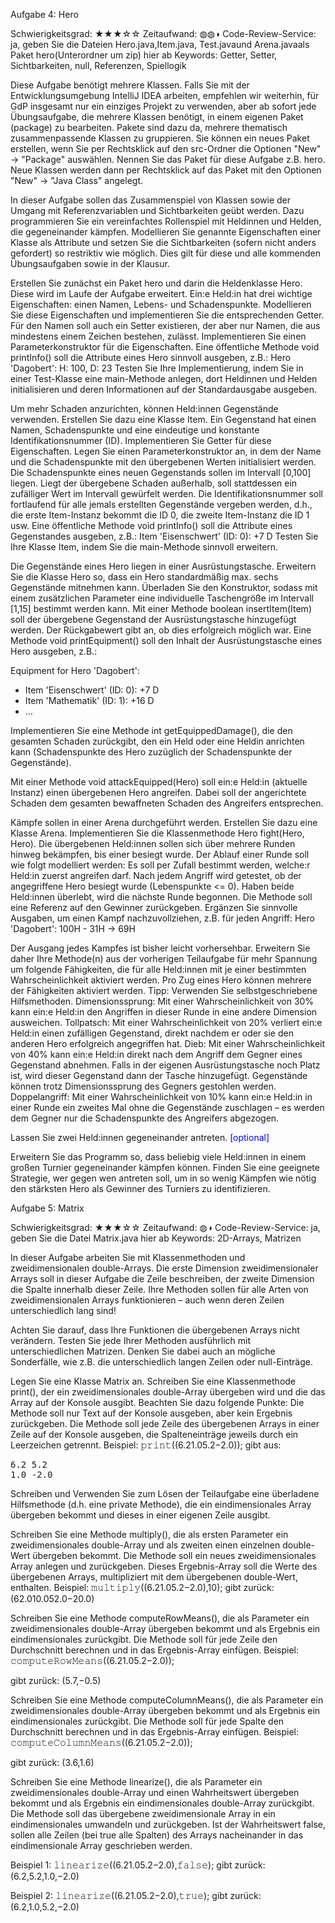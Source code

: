 Aufgabe 4: Hero

Schwierigkeitsgrad: ★★★☆☆
Zeitaufwand: ◍◍◑
Code-Review-Service:  ja, geben Sie die Dateien Hero.java,Item.java, Test.javaund Arena.javaals Paket hero(Unterordner um zip) hier ab
Keywords: Getter, Setter, Sichtbarkeiten, null, Referenzen, Spiellogik

Diese Aufgabe benötigt mehrere Klassen. Falls Sie mit der Entwicklungsumgebung IntelliJ IDEA arbeiten, empfehlen wir weiterhin, für GdP insgesamt nur ein einziges Projekt zu verwenden, aber ab sofort jede Übungsaufgabe, die mehrere Klassen benötigt, in einem eigenen Paket (package) zu bearbeiten. Pakete sind dazu da, mehrere thematisch zusammenpassende Klassen zu gruppieren.
Sie können ein neues Paket erstellen, wenn Sie per Rechtsklick auf den src-Ordner die Optionen "New" → "Package" auswählen. Nennen Sie das Paket für diese Aufgabe z.B. hero. Neue Klassen werden dann per Rechtsklick auf das Paket mit den Optionen "New" → "Java Class" angelegt. 

In dieser Aufgabe sollen das Zusammenspiel von Klassen sowie der Umgang mit Referenzvariablen und Sichtbarkeiten geübt werden. Dazu programmieren Sie ein vereinfachtes Rollenspiel mit Heldinnen und Helden, die gegeneinander kämpfen. Modellieren Sie genannte Eigenschaften einer Klasse als Attribute und setzen Sie die Sichtbarkeiten (sofern nicht anders gefordert) so restriktiv wie möglich. Dies gilt für diese und alle kommenden Übungsaufgaben sowie in der Klausur.

Erstellen Sie zunächst ein Paket hero und darin die Heldenklasse Hero. Diese wird im Laufe der Aufgabe erweitert.
Ein:e Held:in hat drei wichtige Eigenschaften: einen Namen, Lebens- und Schadenspunkte. Modellieren Sie diese Eigenschaften und implementieren Sie die entsprechenden Getter.
Für den Namen soll auch ein Setter existieren, der aber nur Namen, die aus mindestens einem Zeichen bestehen, zulässt.
Implementieren Sie einen Parameterkonstruktor für die Eigenschaften.
Eine öffentliche Methode void printInfo() soll die Attribute eines Hero sinnvoll ausgeben, z.B.:
Hero 'Dagobert': H: 100, D: 23
Testen Sie Ihre Implementierung, indem Sie in einer Test-Klasse eine main-Methode anlegen, dort Heldinnen und Helden initialisieren und deren Informationen auf der Standardausgabe ausgeben.

Um mehr Schaden anzurichten, können Held:innen Gegenstände verwenden. Erstellen Sie dazu eine Klasse Item.
Ein Gegenstand hat einen Namen, Schadenspunkte und eine eindeutige und konstante Identifikationsnummer (ID). Implementieren Sie Getter für diese Eigenschaften.
Legen Sie einen Parameterkonstruktor an, in dem der Name und die Schadenspunkte mit den übergebenen Werten initialisiert werden. Die Schadenspunkte eines neuen Gegenstands sollen im Intervall [0,100] liegen. Liegt der übergebene Schaden außerhalb, soll stattdessen ein zufälliger Wert im Intervall gewürfelt werden.
Die Identifikationsnummer soll fortlaufend für alle jemals erstellten Gegenstände vergeben werden, d.h., die erste Item-Instanz bekommt die ID 0, die zweite Item-Instanz die ID 1 usw.
Eine öffentliche Methode void printInfo() soll die Attribute eines Gegenstandes ausgeben, z.B.:
Item 'Eisenschwert' (ID: 0): +7 D
Testen Sie Ihre Klasse Item, indem Sie die main-Methode sinnvoll erweitern.

Die Gegenstände eines Hero liegen in einer Ausrüstungstasche.
Erweitern Sie die Klasse Hero so, dass ein Hero standardmäßig max. sechs Gegenstände mitnehmen kann.
Überladen Sie den Konstruktor, sodass mit einem zusätzlichen Parameter eine individuelle Taschengröße im Intervall [1,15] bestimmt werden kann.
Mit einer Methode boolean insertItem(Item) soll der übergebene Gegenstand der Ausrüstungstasche hinzugefügt werden. Der Rückgabewert gibt an, ob dies erfolgreich möglich war.
Eine Methode void printEquipment() soll den Inhalt der Ausrüstungstasche eines Hero ausgeben, z.B.:

Equipment for Hero 'Dagobert':
* Item 'Eisenschwert' (ID: 0): +7 D
* Item 'Mathematik' (ID: 1): +16 D
* ...

Implementieren Sie eine Methode int getEquippedDamage(), die den gesamten Schaden zurückgibt, den ein Held oder eine Heldin anrichten kann (Schadenspunkte des Hero zuzüglich der Schadenspunkte der Gegenstände).

Mit einer Methode void attackEquipped(Hero) soll ein:e Held:in (aktuelle Instanz) einen übergebenen Hero angreifen. Dabei soll der angerichtete Schaden dem gesamten bewaffneten Schaden des Angreifers entsprechen.

Kämpfe sollen in einer Arena durchgeführt werden. Erstellen Sie dazu eine Klasse Arena.
Implementieren Sie die Klassenmethode Hero fight(Hero, Hero).
Die übergebenen Held:innen sollen sich über mehrere Runden hinweg bekämpfen, bis einer besiegt wurde. Der Ablauf einer Runde soll wie folgt modelliert werden:
Es soll per Zufall bestimmt werden, welche:r Held:in zuerst angreifen darf.
Nach jedem Angriff wird getestet, ob der angegriffene Hero besiegt wurde (Lebenspunkte <= 0).
Haben beide Held:innen überlebt, wird die nächste Runde begonnen.
Die Methode soll eine Referenz auf den Gewinner zurückgeben.
Ergänzen Sie sinnvolle Ausgaben, um einen Kampf nachzuvollziehen, z.B. für jeden Angriff:
Hero 'Dagobert': 100H - 31H -> 69H

Der Ausgang jedes Kampfes ist bisher leicht vorhersehbar. Erweitern Sie daher Ihre Methode(n) aus der vorherigen Teilaufgabe für mehr Spannung um folgende Fähigkeiten, die für alle Held:innen mit je einer bestimmten Wahrscheinlichkeit aktiviert werden. Pro Zug eines Hero können mehrere der Fähigkeiten aktiviert werden. Tipp: Verwenden Sie selbstgeschriebene Hilfsmethoden.
Dimensionssprung: Mit einer Wahrscheinlichkeit von 30% kann ein:e Held:in den Angriffen in dieser Runde in eine andere Dimension ausweichen.
Tollpatsch: Mit einer Wahrscheinlichkeit von 20% verliert ein:e Held:in einen zufälligen Gegenstand, direkt nachdem er oder sie den anderen Hero erfolgreich angegriffen hat.
Dieb: Mit einer Wahrscheinlichkeit von 40% kann ein:e Held:in direkt nach dem Angriff dem Gegner eines Gegenstand abnehmen. Falls in der eigenen Ausrüstungstasche noch Platz ist, wird dieser Gegenstand dann der Tasche hinzugefügt. Gegenstände können trotz Dimensionssprung des Gegners gestohlen werden.
Doppelangriff: Mit einer Wahrscheinlichkeit von 10% kann ein:e Held:in in einer Runde ein zweites Mal ohne die Gegenstände zuschlagen – es werden dem Gegner nur die Schadenspunkte des Angreifers abgezogen.

Lassen Sie zwei Held:innen gegeneinander antreten.
<span style="color: rgb(0,0,255);">[optional]</span>

Erweitern Sie das Programm so, dass beliebig viele Held:innen in einem großen Turnier gegeneinander kämpfen können. Finden Sie eine geeignete Strategie, wer gegen wen antreten soll, um in so wenig Kämpfen wie nötig den stärksten Hero als Gewinner des Turniers zu identifizieren.

Aufgabe 5: Matrix

Schwierigkeitsgrad: ★★★☆☆
Zeitaufwand: ◍◑
Code-Review-Service: ja, geben Sie die Datei Matrix.java hier ab
Keywords: 2D-Arrays, Matrizen 

In dieser Aufgabe arbeiten Sie mit Klassenmethoden und zweidimensionalen double-Arrays. Die erste Dimension zweidimensionaler Arrays soll in dieser Aufgabe die Zeile beschreiben, der zweite Dimension die Spalte innerhalb dieser Zeile. Ihre Methoden sollen für alle Arten von zweidimensionalen Arrays funktionieren – auch wenn deren Zeilen unterschiedlich lang sind!

Achten Sie darauf, dass Ihre Funktionen die übergebenen Arrays nicht verändern. Testen Sie jede Ihrer Methoden ausführlich mit unterschiedlichen Matrizen. Denken Sie dabei auch an mögliche Sonderfälle, wie z.B. die unterschiedlich langen Zeilen oder null-Einträge.

Legen Sie eine Klasse Matrix an. Schreiben Sie eine Klassenmethode print(), der ein zweidimensionales double-Array übergeben wird und die das Array auf der Konsole ausgibt. Beachten Sie dazu folgende Punkte:
Die Methode soll nur Text auf der Konsole ausgeben, aber kein Ergebnis zurückgeben.
Die Methode soll jede Zeile des übergebenen Arrays in einer Zeile auf der Konsole ausgeben, die Spalteneinträge jeweils durch ein Leerzeichen getrennt. Beispiel:
𝚙𝚛𝚒𝚗𝚝((6.21.05.2−2.0)); 
gibt aus:
<pre>6.2 5.2
1.0 -2.0</pre>
Schreiben und Verwenden Sie zum Lösen der Teilaufgabe eine überladene Hilfsmethode (d.h. eine private Methode), die ein eindimensionales Array übergeben bekommt und dieses in einer eigenen Zeile ausgibt.

Schreiben Sie eine Methode multiply(), die als ersten Parameter ein zweidimensionales double-Array und als zweiten einen einzelnen double-Wert übergeben bekommt. Die Methode soll ein neues zweidimensionales Array anlegen und zurückgeben. Dieses Ergebnis-Array soll die Werte des übergebenen Arrays, multipliziert mit dem übergebenen double-Wert, enthalten. Beispiel:
𝚖𝚞𝚕𝚝𝚒𝚙𝚕𝚢((6.21.05.2−2.0),10); 
gibt zurück:
(62.010.052.0−20.0) 

Schreiben Sie eine Methode computeRowMeans(), die als Parameter ein zweidimensionales double-Array übergeben bekommt und als Ergebnis ein eindimensionales zurückgibt. Die Methode soll für jede Zeile den Durchschnitt berechnen und in das Ergebnis-Array einfügen. Beispiel:
𝚌𝚘𝚖𝚙𝚞𝚝𝚎𝚁𝚘𝚠𝙼𝚎𝚊𝚗𝚜((6.21.05.2−2.0)); 

gibt zurück:
(5.7,−0.5) 

Schreiben Sie eine Methode computeColumnMeans(), die als Parameter ein zweidimensionales double-Array übergeben bekommt und als Ergebnis ein eindimensionales zurückgibt. Die Methode soll für jede Spalte den Durchschnitt berechnen und in das Ergebnis-Array einfügen. Beispiel:
𝚌𝚘𝚖𝚙𝚞𝚝𝚎𝙲𝚘𝚕𝚞𝚖𝚗𝙼𝚎𝚊𝚗𝚜((6.21.05.2−2.0)); 

gibt zurück:
(3.6,1.6) 

Schreiben Sie eine Methode linearize(), die als Parameter ein zweidimensionales double-Array und einen Wahrheitswert übergeben bekommt und als Ergebnis ein eindimensionales double-Array zurückgibt. Die Methode soll das übergebene zweidimensionale Array in ein eindimensionales umwandeln und zurückgeben. Ist der Wahrheitswert false, sollen alle Zeilen (bei true alle Spalten) des Arrays nacheinander in das eindimensionale Array geschrieben werden.

Beispiel 1:
𝚕𝚒𝚗𝚎𝚊𝚛𝚒𝚣𝚎((6.21.05.2−2.0),𝚏𝚊𝚕𝚜𝚎); 
gibt zurück:
(6.2,5.2,1.0,−2.0) 

Beispiel 2:
𝚕𝚒𝚗𝚎𝚊𝚛𝚒𝚣𝚎((6.21.05.2−2.0),𝚝𝚛𝚞𝚎); 
gibt zurück:
(6.2,1.0,5.2,−2.0) 